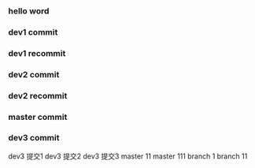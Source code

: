 ### hello word
### dev1 commit
### dev1 recommit
### dev2 commit
### dev2 recommit
### master commit
### dev3 commit
dev3  提交1
dev3  提交2
dev3  提交3
master 11
master 111
branch 1
branch 11
